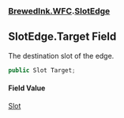 ### [BrewedInk.WFC](./BrewedInk-WFC.md 'BrewedInk.WFC').[SlotEdge](./BrewedInk-WFC-SlotEdge.md 'BrewedInk.WFC.SlotEdge')
## SlotEdge.Target Field
The destination slot of the edge.  
```csharp
public Slot Target;
```
#### Field Value
[Slot](./BrewedInk-WFC-Slot.md 'BrewedInk.WFC.Slot')  

